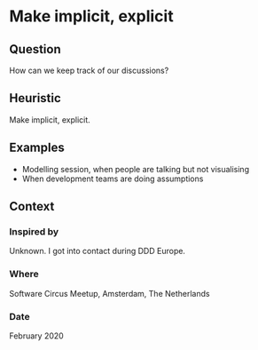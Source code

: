 # Make implicit, explicit

## Question
How can we keep track of our discussions?

## Heuristic
Make implicit, explicit.

## Examples
- Modelling session, when people are talking but not visualising
- When development teams are doing assumptions

## Context
### Inspired by
Unknown. I got into contact during DDD Europe.

### Where
Software Circus Meetup, Amsterdam, The Netherlands

### Date
February 2020